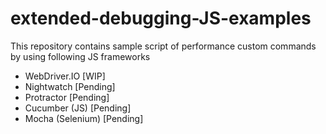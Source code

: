 # extended-debugging-JS-examples

This repository contains sample script of performance custom commands by using following JS frameworks

- WebDriver.IO [WIP]
- Nightwatch [Pending]
- Protractor [Pending]
- Cucumber (JS) [Pending]
- Mocha (Selenium) [Pending]
